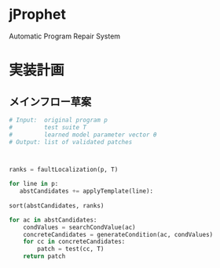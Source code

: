 # jProphet
Automatic Program Repair System


# 実装計画

## メインフロー草案

```python:flow.py
# Input:  original program p
#         test suite T
#         learned model parameter vector θ
# Output: list of validated patches



ranks = faultLocalization(p, T)

for line in p:
   abstCandidates += applyTemplate(line):
        
sort(abstCandidates, ranks)

for ac in abstCandidates:
    condValues = searchCondValue(ac)
    concreteCandidates = generateCondition(ac, condValues)
    for cc in concreteCandidates:
        patch = test(cc, T)
    return patch

```

